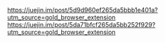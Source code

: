 https://juejin.im/post/5d9d960ef265da5bbb1e401a?utm_source=gold_browser_extension
https://juejin.im/post/5da71bfcf265da5bb252f929?utm_source=gold_browser_extension
